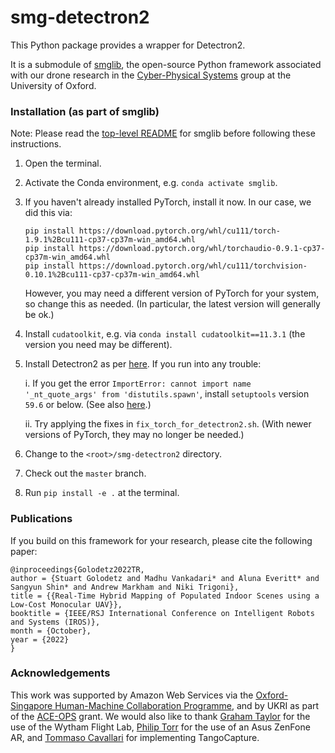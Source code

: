 # smg-detectron2

This Python package provides a wrapper for Detectron2.

It is a submodule of [smglib](https://github.com/sgolodetz/smglib), the open-source Python framework associated with our drone research in the [Cyber-Physical Systems](https://www.cs.ox.ac.uk/activities/cyberphysical/) group at the University of Oxford.

### Installation (as part of smglib)

Note: Please read the [top-level README](https://github.com/sgolodetz/smglib/blob/master/README.md) for smglib before following these instructions.

1. Open the terminal.

2. Activate the Conda environment, e.g. `conda activate smglib`.

3. If you haven't already installed PyTorch, install it now. In our case, we did this via:

   ```
   pip install https://download.pytorch.org/whl/cu111/torch-1.9.1%2Bcu111-cp37-cp37m-win_amd64.whl
   pip install https://download.pytorch.org/whl/torchaudio-0.9.1-cp37-cp37m-win_amd64.whl
   pip install https://download.pytorch.org/whl/cu111/torchvision-0.10.1%2Bcu111-cp37-cp37m-win_amd64.whl
   ```

   However, you may need a different version of PyTorch for your system, so change this as needed. (In particular, the latest version will generally be ok.)

4. Install `cudatoolkit`, e.g. via `conda install cudatoolkit==11.3.1` (the version you need may be different).

5. Install Detectron2 as per [here](https://ivanpp.cc/detectron2-walkthrough-windows). If you run into any trouble:

   i. If you get the error `ImportError: cannot import name '_nt_quote_args' from 'distutils.spawn'`, install `setuptools` version `59.6` or below. (See also [here](https://github.com/pytorch/pytorch/issues/70390).)

   ii. Try applying the fixes in `fix_torch_for_detectron2.sh`. (With newer versions of PyTorch, they may no longer be needed.)

6. Change to the `<root>/smg-detectron2` directory.

7. Check out the `master` branch.

8. Run `pip install -e .` at the terminal.

### Publications

If you build on this framework for your research, please cite the following paper:
```
@inproceedings{Golodetz2022TR,
author = {Stuart Golodetz and Madhu Vankadari* and Aluna Everitt* and Sangyun Shin* and Andrew Markham and Niki Trigoni},
title = {{Real-Time Hybrid Mapping of Populated Indoor Scenes using a Low-Cost Monocular UAV}},
booktitle = {IEEE/RSJ International Conference on Intelligent Robots and Systems (IROS)},
month = {October},
year = {2022}
}
```

### Acknowledgements

This work was supported by Amazon Web Services via the [Oxford-Singapore Human-Machine Collaboration Programme](https://www.mpls.ox.ac.uk/innovation-and-business-partnerships/human-machine-collaboration/human-machine-collaboration-programme-oxford-research-pillar), and by UKRI as part of the [ACE-OPS](https://gtr.ukri.org/projects?ref=EP%2FS030832%2F1) grant. We would also like to thank [Graham Taylor](https://www.biology.ox.ac.uk/people/professor-graham-taylor) for the use of the Wytham Flight Lab, [Philip Torr](https://eng.ox.ac.uk/people/philip-torr/) for the use of an Asus ZenFone AR, and [Tommaso Cavallari](https://uk.linkedin.com/in/tcavallari) for implementing TangoCapture.
